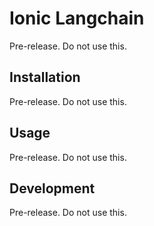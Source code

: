 # Ionic Langchain

Pre-release. Do not use this.

## Installation

Pre-release. Do not use this.

## Usage

Pre-release. Do not use this.

## Development

Pre-release. Do not use this.
